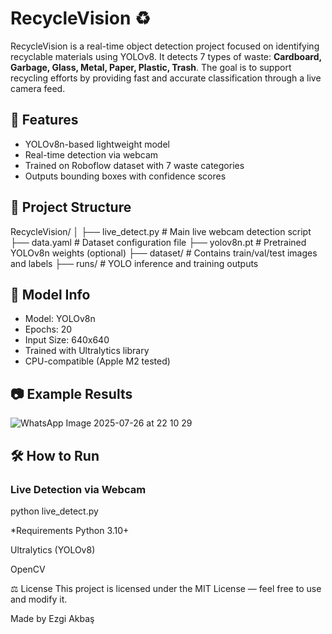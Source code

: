 # RecycleVision ♻️

RecycleVision is a real-time object detection project focused on identifying recyclable materials using YOLOv8. It detects 7 types of waste: **Cardboard, Garbage, Glass, Metal, Paper, Plastic, Trash**. The goal is to support recycling efforts by providing fast and accurate classification through a live camera feed.

## 🚀 Features
- YOLOv8n-based lightweight model
- Real-time detection via webcam
- Trained on Roboflow dataset with 7 waste categories
- Outputs bounding boxes with confidence scores

## 📁 Project Structure
RecycleVision/
│
├── live_detect.py # Main live webcam detection script
├── data.yaml # Dataset configuration file
├── yolov8n.pt # Pretrained YOLOv8n weights (optional)
├── dataset/ # Contains train/val/test images and labels
├── runs/ # YOLO inference and training outputs


## 🧠 Model Info
- Model: YOLOv8n
- Epochs: 20
- Input Size: 640x640
- Trained with Ultralytics library
- CPU-compatible (Apple M2 tested)

## 📷 Example Results
![WhatsApp Image 2025-07-26 at 22 10 29](https://github.com/user-attachments/assets/291e92ab-5e27-4b75-8b42-69aa9e2659d3)


## 🛠️ How to Run

### Live Detection via Webcam
python live_detect.py


*Requirements
Python 3.10+

Ultralytics (YOLOv8)

OpenCV


⚖️ License
This project is licensed under the MIT License — feel free to use and modify it.

Made by Ezgi Akbaş
